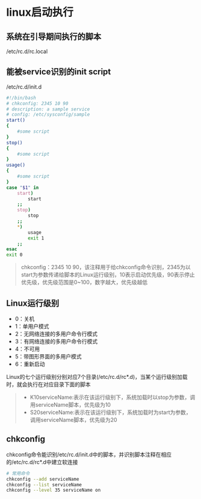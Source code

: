 # linux启动执行

## 系统在引导期间执行的脚本

/etc/rc.d/rc.local

## 能被service识别的init script

/etc/rc.d/init.d

```bash
#!/bin/bash
# chkconfig: 2345 10 90
# description: a sample service
# config: /etc/sysconfig/sample
start()
{
    #some script
}
stop()
{
    #some script
}
usage()
{
    #some script
}
case "$1" in
    start)
        start
    ;;
    stop)
        stop
    ;;
    *)
        usage
        exit 1
    ;;
esac
exit 0
```

> chkconfig：2345 10 90，该注释用于给chkconfig命令识别，2345为以start为参数传递给脚本的Linux运行级别，10表示启动优先级，90表示停止优先级，优先级范围是0~100，数字越大，优先级越低

## Linux运行级别

* 0：关机
* 1：单用户模式
* 2：无网络连接的多用户命令行模式
* 3：有网络连接的多用户命令行模式
* 4：不可用
* 5：带图形界面的多用户模式
* 6：重新启动

Linux的七个运行级别分别对应7个目录(/etc/rc.d/rc*.d)，当某个运行级别加载时，就会执行在对应目录下面的脚本

> * K10serviceName:表示在该运行级别下，系统加载时以stop为参数，调用serviceName脚本，优先级为10
> * S20serviceName:表示在该运行级别下，系统加载时为start为参数，调用serviceName脚本，优先级为20

## chkconfig

chkconfig命令能识别/etc/rc.d/init.d中的脚本，并识别脚本注释在相应的/etc/rc.d/rc*.d中建立软连接

```bash
# 常用命令
chkconfig --add serviceName
chkconfig --list serviceName
chkconfig --level 35 serviceName on
```
